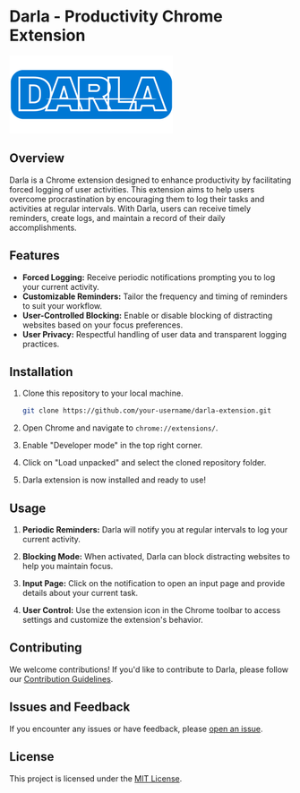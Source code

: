 # Darla - Productivity Chrome Extension

![Darla Logo](logo.png)

## Overview

Darla is a Chrome extension designed to enhance productivity by facilitating forced logging of user activities. This extension aims to help users overcome procrastination by encouraging them to log their tasks and activities at regular intervals. With Darla, users can receive timely reminders, create logs, and maintain a record of their daily accomplishments.

## Features

- **Forced Logging:** Receive periodic notifications prompting you to log your current activity.
- **Customizable Reminders:** Tailor the frequency and timing of reminders to suit your workflow.
- **User-Controlled Blocking:** Enable or disable blocking of distracting websites based on your focus preferences.
- **User Privacy:** Respectful handling of user data and transparent logging practices.

## Installation

1. Clone this repository to your local machine.

   ```bash
   git clone https://github.com/your-username/darla-extension.git
   ```

2. Open Chrome and navigate to `chrome://extensions/`.

3. Enable "Developer mode" in the top right corner.

4. Click on "Load unpacked" and select the cloned repository folder.

5. Darla extension is now installed and ready to use!

## Usage

1. **Periodic Reminders:** Darla will notify you at regular intervals to log your current activity.

2. **Blocking Mode:** When activated, Darla can block distracting websites to help you maintain focus.

3. **Input Page:** Click on the notification to open an input page and provide details about your current task.

4. **User Control:** Use the extension icon in the Chrome toolbar to access settings and customize the extension's behavior.

## Contributing

We welcome contributions! If you'd like to contribute to Darla, please follow our [Contribution Guidelines](CONTRIBUTING.md).

## Issues and Feedback

If you encounter any issues or have feedback, please [open an issue](https://github.com/barathrum54/darla-extension/issues).

## License

This project is licensed under the [MIT License](LICENSE).
